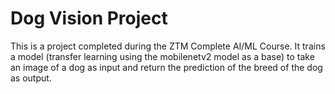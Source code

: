 # Dog Vision Project

This is a project completed during the ZTM Complete AI/ML Course. It trains a model (transfer learning using the mobilenetv2 model as a base) to take an image of a dog as input and return the prediction of the breed of the dog as output.
